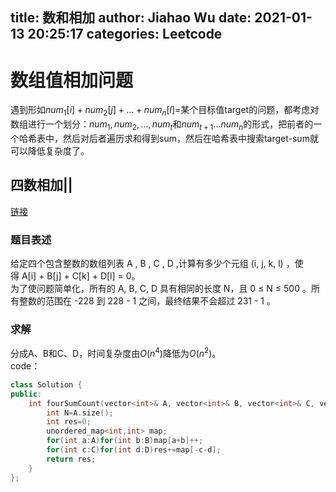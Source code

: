 title: 数和相加
author: Jiahao Wu
date: 2021-01-13 20:25:17
categories: Leetcode
---
# 数组值相加问题
遇到形如$num_1[i]+num_2[j]+...+num_n[l]$=某个目标值target的问题，都考虑对数组进行一个划分：$num_1,num_2,...,num_t$和$num_{t+1}...num_{n}$的形式，把前者的一个哈希表中，然后对后者遍历求和得到sum，然后在哈希表中搜索target-sum就可以降低复杂度了。
## 四数相加||
[链接](https://leetcode-cn.com/problems/4sum-ii/)
### 题目表述
给定四个包含整数的数组列表 A , B , C , D ,计算有多少个元组 (i, j, k, l) ，使得 A[i] + B[j] + C[k] + D[l] = 0。  
为了使问题简单化，所有的 A, B, C, D 具有相同的长度 N，且 0 ≤ N ≤ 500 。所有整数的范围在 -228 到 228 - 1 之间，最终结果不会超过 231 - 1 。
### 求解
分成A、B和C、D，时间复杂度由$O(n^4)$降低为$O(n^2)$。  
code：
```C++
class Solution {
public:
    int fourSumCount(vector<int>& A, vector<int>& B, vector<int>& C, vector<int>& D) {
        int N=A.size();
        int res=0;
        unordered_map<int,int> map;
        for(int a:A)for(int b:B)map[a+b]++;
        for(int c:C)for(int d:D)res+=map[-c-d];
        return res;
    }
};
```

